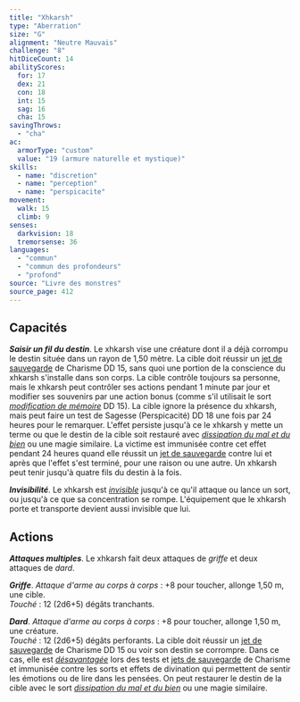 ```yaml
---
title: "Xhkarsh"
type: "Aberration"
size: "G"
alignment: "Neutre Mauvais"
challenge: "8"
hitDiceCount: 14
abilityScores:
  for: 17
  dex: 21
  con: 18
  int: 15
  sag: 16
  cha: 15
savingThrows:
  - "cha"
ac:
  armorType: "custom"
  value: "19 (armure naturelle et mystique)"
skills:
  - name: "discretion"
  - name: "perception"
  - name: "perspicacite"
movement:
  walk: 15
  climb: 9
senses:
  darkvision: 18
  tremorsense: 36
languages:
  - "commun"
  - "commun des profondeurs"
  - "profond"
source: "Livre des monstres"
source_page: 412
---
```

## Capacités
_**Saisir un fil du destin**_. Le xhkarsh vise une créature dont il a déjà corrompu le destin située dans un rayon de 1,50 mètre. La cible doit réussir un [jet de sauvegarde](/utiliser-les-caracteristiques/#jets-de-sauvegarde) de Charisme DD 15, sans quoi une portion de la conscience du xhkarsh s'installe dans son corps. La cible contrôle toujours sa personne, mais le xhkarsh peut contrôler ses actions pendant 1 minute par jour et modifier ses souvenirs par une action bonus (comme s'il utilisait le sort [_modification de mémoire_](/grimoire/modification-de-memoire/) DD 15). La cible ignore la présence du xhkarsh, mais peut faire un test de Sagesse (Perspicacité) DD 18 une fois par 24 heures pour le remarquer. L'effet persiste jusqu'à ce le xhkarsh y mette un terme ou que le destin de la cible soit restauré avec [_dissipation du mal et du bien_](/grimoire/dissipation-du-mal-et-du-bien/) ou une magie similaire. La victime est immunisée contre cet effet pendant 24 heures quand elle réussit un [jet de sauvegarde](/utiliser-les-caracteristiques/#jets-de-sauvegarde) contre lui et après que l'effet s'est terminé, pour une raison ou une autre. Un xhkarsh peut tenir jusqu'à quatre fils du destin à la fois.

_**Invisibilité**_. Le xhkarsh est [_invisible_](/gerer-la-sante-du-personnage/#invisible) jusqu'à ce qu'il attaque ou lance un sort, ou jusqu'à ce que sa concentration se rompe. L'équipement que le xhkarsh porte et transporte devient aussi invisible que lui.

## Actions
_**Attaques multiples**_. Le xhkarsh fait deux attaques de _griffe_ et deux attaques de _dard_.

_**Griffe**_. _Attaque d'arme au corps à corps_ : +8 pour toucher, allonge 1,50 m, une cible.  
_Touché_ : 12 (2d6+5) dégâts tranchants.

_**Dard**_. _Attaque d'arme au corps à corps_ : +8 pour toucher, allonge 1,50 m, une créature.  
_Touché_ : 12 (2d6+5) dégâts perforants. La cible doit réussir un [jet de sauvegarde](/utiliser-les-caracteristiques/#jets-de-sauvegarde) de Charisme DD 15 ou voir son destin se corrompre. Dans ce cas, elle est [_désavantagée_](/utiliser-les-caracteristiques/#avantage-et-desavantage) lors des tests et [jets de sauvegarde](/utiliser-les-caracteristiques/#jets-de-sauvegarde) de Charisme et immunisée contre les sorts et effets de divination qui permettent de sentir les émotions ou de lire dans les pensées. On peut restaurer le destin de la cible avec le sort [_dissipation du mal et du bien_](/grimoire/dissipation-du-mal-et-du-bien/) ou une magie similaire.
